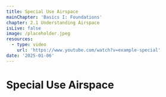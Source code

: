 ```yaml
---
title: Special Use Airspace
mainChapter: 'Basics I: Foundations'
chapter: 2.1 Understanding Airspace
isLive: false
image: /placeholder.jpeg
resources:
  - type: video
    url: 'https://www.youtube.com/watch?v=example-special'
date: '2025-01-06'
---
```


# Special Use Airspace
